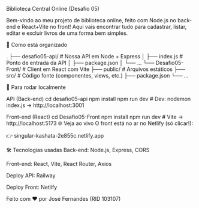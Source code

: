 Biblioteca Central Online (Desafio 05)

Bem-vindo ao meu projeto de biblioteca online, feito com Node.js no back-end e React+Vite no front! Aqui vais encontrar tudo para cadastrar, listar, editar e excluir livros de uma forma bem simples.

📁 Como está organizado

. ├── desafio05-api/ # Nossa API em Node + Express │ ├── index.js # Ponto de entrada da API │ ├── package.json │ └── …
└── Desafio05-Front/ # Client em React com Vite ├── public/ # Arquivos estáticos ├── src/ # Código fonte (componentes, views, etc.) ├── package.json └── …

🚀 Para rodar localmente

API (Back-end)
cd desafio05-api npm install npm run dev # Dev: nodemon index.js → http://localhost:3001

Front-end (React) cd Desafio05-Front npm install npm run dev # Vite → http://localhost:5173
🌐 Veja ao vivo O front está no ar no Netlify (só clicar!):

👉 singular-kashata-2e855c.netlify.app

🛠 Tecnologias usadas Back-end: Node.js, Express, CORS

Front-end: React, Vite, React Router, Axios

Deploy API: Railway

Deploy Front: Netlify

Feito com ❤️ por José Fernandes (RID 103107)
